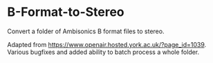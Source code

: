 # B-Format-to-Stereo
Convert a folder of Ambisonics B format files to stereo.

Adapted from https://www.openair.hosted.york.ac.uk/?page_id=1039. Various bugfixes and added ability to batch process a whole folder. 
